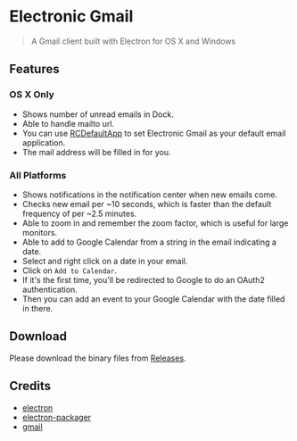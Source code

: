 # Electronic Gmail

> A Gmail client built with Electron for OS X and Windows

## Features

### OS X Only

- Shows number of unread emails in Dock.
- Able to handle mailto url.
 - You can use [RCDefaultApp](http://www.rubicode.com/Software/RCDefaultApp/) to set Electronic Gmail as your default email application.
 - The mail address will be filled in for you.

### All Platforms

- Shows notifications in the notification center when new emails come.
- Checks new email per ~10 seconds, which is faster than the default frequency of per ~2.5 minutes.
- Able to zoom in and remember the zoom factor, which is useful for large monitors.
- Able to add to Google Calendar from a string in the email indicating a date.
 - Select and right click on a date in your email.
 - Click on `Add to Calendar`.
 - If it's the first time, you'll be redirected to Google to do an OAuth2 authentication.
 - Then you can add an event to your Google Calendar with the date filled in there.

## Download

Please download the binary files from [Releases](https://github.com/764664/electronic-gmail/releases).

## Credits

- [electron](https://github.com/electron/electron)
- [electron-packager](https://github.com/electron-userland/electron-packager)
- [gmail](https://github.com/paulot/gmail)